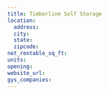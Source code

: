 ```yaml
---
title: Timberline Self Storage
location:
  address:
  city:
  state:
  zipcode:
net_rentable_sq_ft:
units:
opening:
website_url:
gys_companies:
---
```

